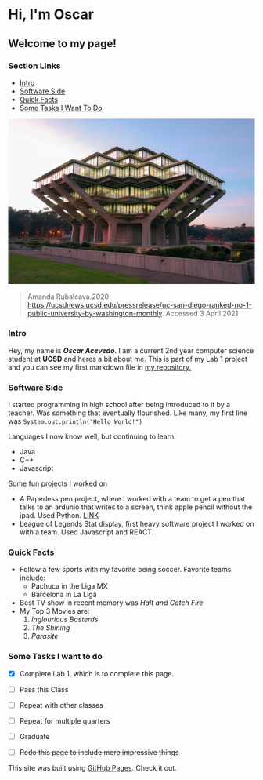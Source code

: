 # Hi, I'm Oscar
## Welcome to my page!

### Section Links
- [Intro](https://github.com/OrigamiMM/PagesProject/blob/add-index/index.md#intro)
- [Software Side](https://github.com/OrigamiMM/PagesProject/blob/add-index/index.md#software-side)
- [Quick Facts](https://github.com/OrigamiMM/PagesProject/blob/add-index/index.md#quick-facts)
- [Some Tasks I Want To Do](https://github.com/OrigamiMM/PagesProject/blob/add-index/index.md#some-tasks-i-want-to-do)

![UCSD PICTURE](Resized_Geisel_Library_08.31.jpg)
> Amanda Rubalcava.2020 https://ucsdnews.ucsd.edu/pressrelease/uc-san-diego-ranked-no-1-public-university-by-washington-monthly. Accessed 3 April 2021

### Intro
Hey, my name is ***Oscar Acevedo***. I am a current 2nd year computer science student at **UCSD** and heres a bit about me. This is part of my Lab 1 project and you can see my first markdown file in [my repository.](README.md) 

### Software Side
I started programming in high school after being introduced to it by a teacher. Was something that eventually flourished. Like many, my first line was 
`System.out.println("Hello World!")`

Languages I now know well, but continuing to learn:
- Java
- C++
- Javascript
  
Some fun projects I worked on 
  - A Paperless pen project, where I worked with a team to get a pen that talks to an ardunio that writes to a screen, think apple pencil without the ipad. Used Python. [LINK](https://github.com/BrentDelano/paperlesspen)
  - League of Legends Stat display, first heavy software project I worked on with a team. Used Javascript and REACT. 

### Quick Facts
- Follow a few sports with my favorite being soccer. Favorite teams include:
  - Pachuca in the Liga MX
  - Barcelona in La Liga
- Best TV show in recent memory was *Halt and Catch Fire*
- My Top 3 Movies are:
  1. *Inglourious Basterds*
  2. *The Shining*
  3. *Parasite* 

### Some Tasks I want to do
- [x] Complete Lab 1, which is to complete this page.
- [ ] Pass this Class
- [ ] Repeat with other classes 
- [ ] Repeat for multiple quarters
- [ ] Graduate
- [ ] ~~Redo this page to include more impressive things~~


This site was built using [GitHub Pages](https://pages.github.com/). Check it out.